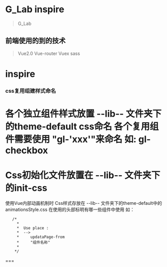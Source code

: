 # G_Lab inspire

> G_Lab 

## 前端使用的到的技术
> Vue2.0
> Vue-router
> Vuex
> sass


# inspire

### css复用组建样式命名

各个独立组件样式放置 --lib-- 文件夹下的theme-default
css命名 各个复用组件需要使用 "gl-'xxx'"来命名  如:  gl-checkbox
===


Css初始化文件放置在 --lib-- 文件夹下的init-css
===


使用Vue内部动画机制时 Css样式存放在 --lib-- 文件夹下的theme-default中的 animationsStyle.css
在使用的头部标明有哪一些组件中使用 
 如：
 ```
    /*
      *
      *  Use place :
      *  -->
      *     updataPage-from
      *     "组件名称"
      *     
     */
```

===
